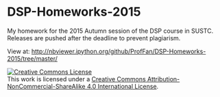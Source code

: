 # DSP-Homeworks-2015
My homework for the 2015 Autumn session of the DSP course in SUSTC. Releases are pushed after the deadline to prevent plagiarism.

View at: http://nbviewer.ipython.org/github/ProfFan/DSP-Homeworks-2015/tree/master/

<a rel="license" href="http://creativecommons.org/licenses/by-nc-sa/4.0/"><img alt="Creative Commons License" style="border-width:0" src="https://i.creativecommons.org/l/by-nc-sa/4.0/88x31.png" /></a><br />This work is licensed under a <a rel="license" href="http://creativecommons.org/licenses/by-nc-sa/4.0/">Creative Commons Attribution-NonCommercial-ShareAlike 4.0 International License</a>.

